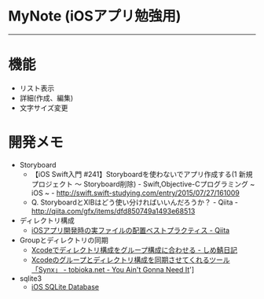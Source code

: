 # MyNote (iOSアプリ勉強用)
----

# 機能 
- リスト表示
- 詳細(作成、編集)
- 文字サイズ変更

# 開発メモ
- Storyboard
    - 【iOS Swift入門 #241】Storyboardを使わないでアプリ作成する(1 新規プロジェクト 〜 Storyboard削除) - Swift,Objective-Cプログラミング ~ iOS ~ - http://swift.swift-studying.com/entry/2015/07/27/161009
    - Q. StoryboardとXIBはどう使い分ければいいんだろうか？ - Qiita - http://qiita.com/gfx/items/dfd850749a1493e68513
- ディレクトリ構成
    - [iOSアプリ開発時の実ファイルの配置ベストプラクティス - Qiita](http://qiita.com/yimajo/items/6cffb5cd5a5dd659edb4)
- Groupとディレクトリの同期
    - [Xcodeでディレクトリ構成をグループ構成に合わせる - しめ鯖日記](http://llcc.hatenablog.com/entry/2015/08/28/235533)
    - [Xcodeのグループとディレクトリ構成を同期させてくれるツール「Synx」 - tobioka.net - You Ain't Gonna Need It](http://tobioka.net/1091)']
- sqlite3
    - [iOS SQLite Database](http://www.tutorialspoint.com/ios/ios_sqlite_database.htm)
